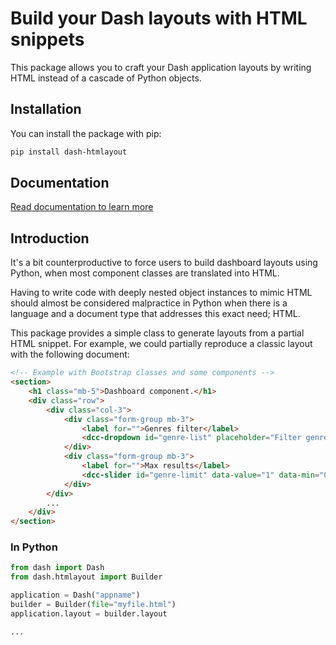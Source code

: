 # Build your Dash layouts with HTML snippets 

This package allows you to craft your Dash application layouts
by writing HTML instead of a cascade of Python objects.

## Installation

You can install the package with pip:

```bash
pip install dash-htmlayout
```

## Documentation

[Read documentation to learn more](https://artscoop.github.io/dash-htmlayout/htmlayout.html)

## Introduction

It's a bit counterproductive to force users to build dashboard
layouts using Python, when most component classes are translated
into HTML.

Having to write code with deeply nested object instances to mimic HTML
should almost be considered malpractice in Python when there is a language
and a document type that addresses this exact need; HTML.

This package provides a simple class to generate layouts
from a partial HTML snippet. For example, we could partially reproduce a classic
layout with the following document:

```html
<!-- Example with Bootstrap classes and some components -->
<section>
    <h1 class="mb-5">Dashboard component.</h1>
    <div class="row">
        <div class="col-3">
            <div class="form-group mb-3">
                <label for="">Genres filter</label>
                <dcc-dropdown id="genre-list" placeholder="Filter genres" data-multi="True"/>
            </div>
            <div class="form-group mb-3">
                <label for="">Max results</label>
                <dcc-slider id="genre-limit" data-value="1" data-min="0" data-max="10"/>
            </div>
        </div>
        ...
    </div>
</section>
```

### In Python

```python
from dash import Dash
from dash.htmlayout import Builder

application = Dash("appname")
builder = Builder(file="myfile.html")
application.layout = builder.layout

...
```
